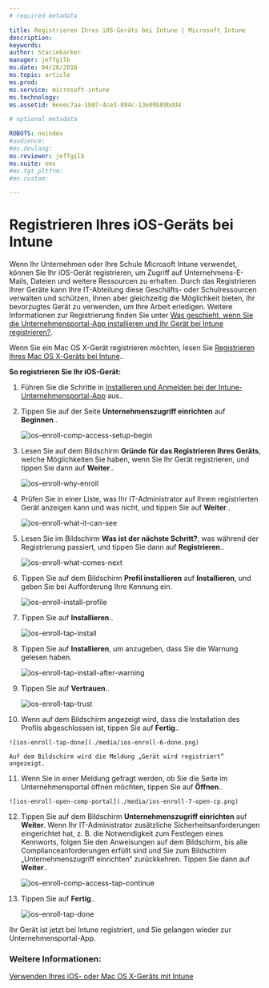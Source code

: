 ```yaml
---
# required metadata

title: Registrieren Ihres iOS-Geräts bei Intune | Microsoft Intune
description:
keywords:
author: Staciebarker
manager: jeffgilb
ms.date: 04/28/2016
ms.topic: article
ms.prod:
ms.service: microsoft-intune
ms.technology:
ms.assetid: 6eeec7aa-1b07-4ce3-894c-13e09b89bdd4

# optional metadata

ROBOTS: noindex
#audience:
#ms.devlang:
ms.reviewer: jeffgilb
ms.suite: ems
#ms.tgt_pltfrm:
#ms.custom:

---
```



# Registrieren Ihres iOS-Geräts bei Intune

Wenn Ihr Unternehmen oder Ihre Schule Microsoft Intune verwendet, können Sie Ihr iOS-Gerät registrieren, um Zugriff auf Unternehmens-E-Mails, Dateien und weitere Ressourcen zu erhalten. Durch das Registrieren Ihrer Geräte kann Ihre IT-Abteilung diese Geschäfts- oder Schulressourcen verwalten und schützen, Ihnen aber gleichzeitig die Möglichkeit bieten, Ihr bevorzugtes Gerät zu verwenden, um Ihre Arbeit erledigen. Weitere Informationen zur Registrierung finden Sie unter [Was geschieht, wenn Sie die Unternehmensportal-App installieren und Ihr Gerät bei Intune registrieren?](what-happens-if-you-install-the-company-portal-app-and-enroll-your-device-in-intune-ios.md).

Wenn Sie ein Mac OS X-Gerät registrieren möchten, lesen Sie [Registrieren Ihres Mac OS X-Geräts bei Intune](enroll-your-device-in-intune-mac-os-x.md)..


**So registrieren Sie Ihr iOS-Gerät:**

1.  Führen Sie die Schritte in [Installieren und Anmelden bei der Intune-Unternehmensportal-App](install-and-sign-in-to-the-intune-company-portal-app-ios.md) aus..

2. Tippen Sie auf der Seite **Unternehmenszugriff einrichten** auf **Beginnen**..

    ![ios-enroll-comp-access-setup-begin](./media/ios-enroll-1a-comp-access-setup.png) 

3. Lesen Sie auf dem Bildschirm **Gründe für das Registrieren Ihres Geräts**, welche Möglichkeiten Sie haben, wenn Sie Ihr Gerät registrieren, und tippen Sie dann auf **Weiter**..

    ![ios-enroll-why-enroll](./media/ios-enroll-1b-why-enroll.png) 

4. Prüfen Sie in einer Liste, was Ihr IT-Administrator auf Ihrem registrierten Gerät anzeigen kann und was nicht, und tippen Sie auf **Weiter**..

    ![ios-enroll-what-it-can-see](./media/ios-enroll-1c-we-care-privacy.png) 

5.  Lesen Sie im Bildschirm **Was ist der nächste Schritt?**, was während der Registrierung passiert, und tippen Sie dann auf **Registrieren**..

    ![ios-enroll-what-comes-next](./media/ios-enroll-1d-what-comes-next.png) 

6.  Tippen Sie auf dem Bildschirm **Profil installieren** auf **Installieren**, und geben Sie bei Aufforderung Ihre Kennung ein.

    ![ios-enroll-install-profile](./media/ios-enroll-2-mgt-profile-install.png) 
  
7.  Tippen Sie auf **Installieren**..

    ![ios-enroll-tap-install](./media/ios-enroll-3-mgt-profile-install-2.png)    

8.  Tippen Sie auf **Installieren**, um anzugeben, dass Sie die Warnung gelesen haben.

    ![ios-enroll-tap-install-after-warning](./media/ios-enroll-4-warning.png) 

9.  Tippen Sie auf **Vertrauen**..

    ![ios-enroll-tap-trust](./media/ios-enroll-5-trust.png) 

10.  Wenn auf dem Bildschirm angezeigt wird, dass die Installation des Profils abgeschlossen ist, tippen Sie auf **Fertig**..

    ![ios-enroll-tap-done](./media/ios-enroll-6-done.png) 

    Auf dem Bildschirm wird die Meldung „Gerät wird registriert“ angezeigt.

11.  Wenn Sie in einer Meldung gefragt werden, ob Sie die Seite im Unternehmensportal öffnen möchten, tippen Sie auf **Öffnen**..

    ![ios-enroll-open-comp-portal](./media/ios-enroll-7-open-cp.png) 

12. Tippen Sie auf dem Bildschirm **Unternehmenszugriff einrichten** auf **Weiter**. Wenn Ihr IT-Administrator zusätzliche Sicherheitsanforderungen eingerichtet hat, z. B. die Notwendigkeit zum Festlegen eines Kennworts, folgen Sie den Anweisungen auf dem Bildschirm, bis alle Complianceanforderungen erfüllt sind und Sie zum Bildschirm „Unternehmenszugriff einrichten“ zurückkehren. Tippen Sie dann auf **Weiter**..

    ![ios-enroll-comp-access-tap-continue](./media/ios-enroll-8-comp-access-setup-compliance.png) 

13. Tippen Sie auf **Fertig**.. 

    ![ios-enroll-tap-done](./media/ios-enroll-9-comp-access-setup-complete.png) 

Ihr Gerät ist jetzt bei Intune registriert, und Sie gelangen wieder zur Unternehmensportal-App.

    

  

### Weitere Informationen:
[Verwenden Ihres iOS- oder Mac OS X-Geräts mit Intune](using-your-ios-or-mac-os-x-device-with-intune.md)

<!--HONumber=May16_HO1-->


